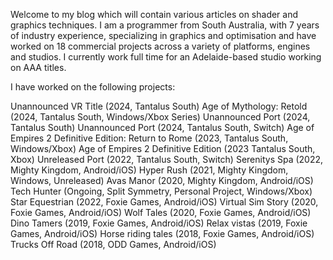 Welcome to my blog which will contain various articles on shader and graphics techniques. I am a programmer from South Australia, with 7 years of industry experience, specializing in graphics and optimisation and have worked on 18 commercial projects across a variety of platforms, engines and studios. I currently work full time for an Adelaide-based studio working on AAA titles.

I have worked on the following projects:

Unannounced VR Title (2024, Tantalus South)
Age of Mythology: Retold (2024, Tantalus South, Windows/Xbox Series)
Unannounced Port (2024, Tantalus South) 
Unannounced Port (2024, Tantalus South, Switch)
Age of Empires 2 Definitive Edition: Return to Rome (2023, Tantalus South, Windows/Xbox)
Age of Empires 2 Definitive Edition (2023 Tantalus South, Xbox)
Unreleased Port (2022, Tantalus South, Switch)
Serenitys Spa (2022, Mighty Kingdom, Android/iOS)
Hyper Rush (2021, Mighty Kingdom, Windows, Unreleased)
Avas Manor (2020, Mighty Kingdom, Android/iOS)
Tech Hunter (Ongoing, Split Symmetry, Personal Project, Windows/Xbox)
Star Equestrian (2022, Foxie Games, Android/iOS)
Virtual Sim Story (2020, Foxie Games, Android/iOS)
Wolf Tales (2020, Foxie Games, Android/iOS)
Dino Tamers (2019, Foxie Games, Android/iOS)
Relax vistas (2019, Foxie Games, Android/iOS)
Horse riding tales (2018, Foxie Games, Android/iOS)
Trucks Off Road (2018, ODD Games, Android/iOS)
